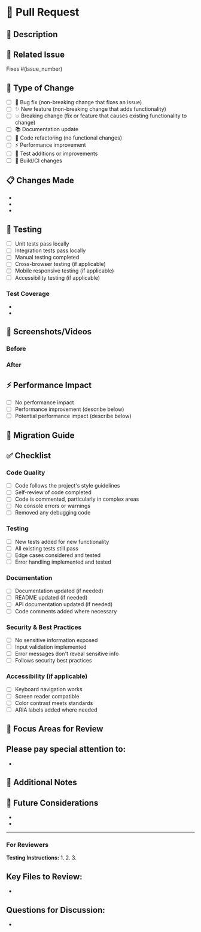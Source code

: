 # 🚀 Pull Request

## 🎯 Description
<!-- Provide a brief description of the changes in this PR -->


## 🔗 Related Issue
<!-- Link to the issue this PR addresses -->
Fixes #(issue_number)

## 🧪 Type of Change
<!-- Mark the relevant option with an "x" -->
- [ ] 🐛 Bug fix (non-breaking change that fixes an issue)
- [ ] ✨ New feature (non-breaking change that adds functionality)
- [ ] 💥 Breaking change (fix or feature that causes existing functionality to change)
- [ ] 📚 Documentation update
- [ ] 🔧 Code refactoring (no functional changes)
- [ ] ⚡ Performance improvement
- [ ] 🧪 Test additions or improvements
- [ ] 🔨 Build/CI changes

## 📋 Changes Made
<!-- List the main changes made in this PR -->
- 
- 
- 

## 🧪 Testing
<!-- Describe how you tested your changes -->
- [ ] Unit tests pass locally
- [ ] Integration tests pass locally
- [ ] Manual testing completed
- [ ] Cross-browser testing (if applicable)
- [ ] Mobile responsive testing (if applicable)
- [ ] Accessibility testing (if applicable)

### Test Coverage
<!-- If you added tests, describe what they cover -->
- 
- 

## 📸 Screenshots/Videos
<!-- Add screenshots or videos for UI changes -->
<!-- You can drag and drop files here -->

### Before
<!-- Screenshot/description of the current state -->

### After  
<!-- Screenshot/description with your changes -->

## ⚡ Performance Impact
<!-- Describe any performance implications -->
- [ ] No performance impact
- [ ] Performance improvement (describe below)
- [ ] Potential performance impact (describe below)

<!-- Performance details -->


## 🔄 Migration Guide
<!-- If this is a breaking change, provide migration instructions -->
<!-- Remove this section if not applicable -->


## ✅ Checklist
<!-- Mark completed items with an "x" -->

### Code Quality
- [ ] Code follows the project's style guidelines
- [ ] Self-review of code completed
- [ ] Code is commented, particularly in complex areas
- [ ] No console errors or warnings
- [ ] Removed any debugging code

### Testing
- [ ] New tests added for new functionality
- [ ] All existing tests still pass
- [ ] Edge cases considered and tested
- [ ] Error handling implemented and tested

### Documentation
- [ ] Documentation updated (if needed)
- [ ] README updated (if needed)
- [ ] API documentation updated (if needed)
- [ ] Code comments added where necessary

### Security & Best Practices
- [ ] No sensitive information exposed
- [ ] Input validation implemented
- [ ] Error messages don't reveal sensitive info
- [ ] Follows security best practices

### Accessibility (if applicable)
- [ ] Keyboard navigation works
- [ ] Screen reader compatible
- [ ] Color contrast meets standards
- [ ] ARIA labels added where needed

## 🎯 Focus Areas for Review
<!-- Highlight specific areas where you'd like reviewer focus -->
Please pay special attention to:
- 
- 

## 📝 Additional Notes
<!-- Any additional information for reviewers -->


## 🔮 Future Considerations
<!-- Any ideas for future improvements related to this change -->
- 
- 

---

### For Reviewers

**Testing Instructions:**
1. 
2. 
3. 

**Key Files to Review:**
- 
- 

**Questions for Discussion:**
- 
- 